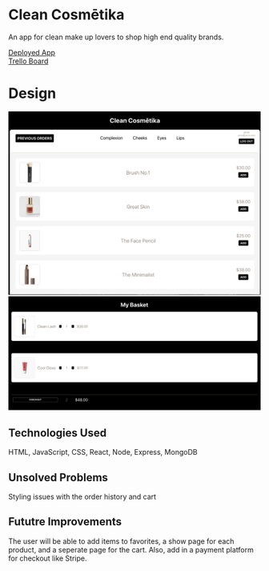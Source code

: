 # Clean Cosmētika 
An app for clean make up lovers to shop high end quality brands. <br />

[Deployed App](https://cleancosmetika.herokuapp.com/) <br />
[Trello Board](https://trello.com/b/T1BnWW3B/unit-3-project)

# Design
![](public/images/cleanapp.png)
![](public/images/cleanapp-cart.png)


## Technologies Used
HTML, JavaScript, CSS, React, Node, Express, MongoDB

## Unsolved Problems
Styling issues with the order history and cart

## Fututre Improvements 
The user will be able to add items to favorites, a show page for each product, and a seperate page for the cart. Also, add in a payment platform for checkout like Stripe. 

